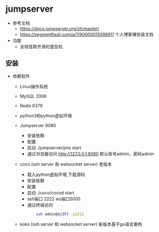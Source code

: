 
# jumpserver
- 参考文档
    - https://docs.jumpserver.org/zh/master/
    - https://segmentfault.com/a/1190000015086911 个人博客裸安装文档
- 功能
    - 全球首款开源的堡垒机
## 安装
- 依赖软件
    - Linux操作系统
    - MySQL         3306
    - Redis         6379
    - python3和python虚拟环境
    - Jumpserver    8080
        - 安装依赖 
        - 配置 
        - 启动 ./jumpserver/jms start
        - 通过浏览器访问 http://127.0.0.1:8080 默认账号admin，密码admin

    - coco (ssh server 和 websocket server) 老版本
        - 载入python虚拟环境,下载源码
        - 安装依赖
        - 配置
        - 启动 ./coco/cocod start
        - ssh端口 2222  ws端口5000
        - 通过终端访问
            ```bash 
                ssh admin@${IP} -p2222
            ```
    - koko (ssh server 和 websocket server) 新版本基于go语言重构